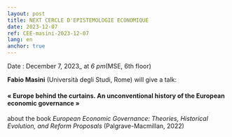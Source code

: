 ```yaml
---
layout: post
title: NEXT CERCLE D'EPISTEMOLOGIE ECONOMIQUE
date: 2023-12-07
ref: CEE-masini-2023-12-07
lang: en
anchor: true
---
```



<i class="fas fa-table"></i> Date : December 7, 2023_ at _6 pm_(MSE, 6th floor)

**Fabio Masini** (Università degli Studi, Rome) will give a talk:

#### « Europe behind the curtains. An unconventional history of the European economic governance »

about the book *European Economic Governance: Theories, Historical Evolution, and Reform Proposals* (Palgrave-Macmillan, 2022) 
